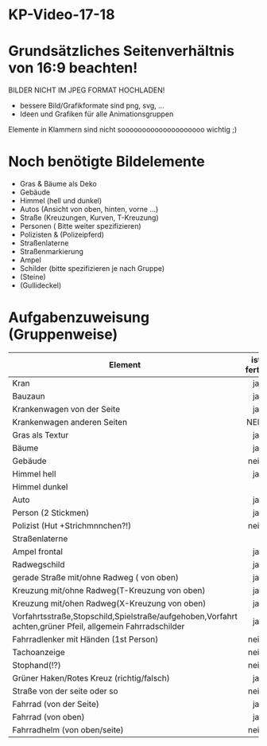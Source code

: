 # KP-Video-17-18

# Grundsätzliches Seitenverhältnis von 16:9 beachten!
BILDER NICHT IM JPEG FORMAT HOCHLADEN!
- bessere Bild/Grafikformate sind png, svg, ...
- Ideen und Grafiken für alle Animationsgruppen

Elemente in Klammern sind nicht soooooooooooooooooooo wichtig ;)

# Noch benötigte Bildelemente
- Gras & Bäume als Deko
- Gebäude 
- Himmel (hell und dunkel)
- Autos (Ansicht von oben, hinten, vorne ...)
- Straße (Kreuzungen, Kurven, T-Kreuzung)
- Personen (  Bitte weiter spezifizieren)
- Polizisten & (Polizeipferd)
- Straßenlaterne
- Straßenmarkierung
- Ampel
- Schilder (bitte spezifizieren je nach Gruppe)
- (Steine)
- (Gullideckel)




# Aufgabenzuweisung (Gruppenweise)



| Element   |    ist fertig      |  Gruppe | Lizenz |
|----------|:-------------:|------:|:----------:|
| Kran |  ja | 2 | |
| Bauzaun |    ja   |   2 ||
| Krankenwagen von der Seite | ja |    2 |selbstgemacht|
| Krankenwagen anderen Seiten | NEIN |    2 |selbstgemacht|
| Gras  als Textur  |  ja  |     ||
| Bäume   |  ja  | 1    |angegeben|
| Gebäude     |  nein  |  2   ||
| Himmel hell  |ja    | 4    |Selbstgemacht|
| Himmel dunkel  |    |     ||
| Auto  |  ja  |   1/3  | angegeben/Selbstgemacht|
| Person  (2 Stickmen) |  ja  | 2    ||
| Polizist (Hut +Strichmnnchen?!) |  nein  |  2   ||
| Straßenlaterne |    |     ||
| Ampel   frontal| ja   |  4   |selbstgemacht|
| Radwegschild | ja   | 1    | angegeben |
| gerade Straße mit/ohne Radweg ( von oben) | ja   |  3   |Selbst|
| Kreuzung mit/ohne Radweg(T-Kreuzung von oben) | ja   |  3   |selbstgemacht|
| Kreuzung mit/ohen Radweg(X-Kreuzung von oben) | ja |   3 |selbstgemacht|
| Vorfahrtsstraße,Stopschild,Spielstraße/aufgehoben,Vorfahrt achten,grüner Pfeil, allgemein Fahrradschilder | ja | 3 | selbstgemacht|
| Fahrradlenker mit Händen (1st Person) | nein |   ||
| Tachoanzeige | nein |   ||
| Stophand(!?) | nein |   ||
| Grüner Haken/Rotes Kreuz (richtig/falsch) | ja |  4 |selbstgemacht|
| Straße von der seite oder so | nein |    2 ||
| Fahrrad (von der Seite) | ja | 1  | angegeben |
| Fahrrad (von oben) | ja |4 |selbstgemacht|
| Fahrradhelm (von oben/seite) | nein | 4 ||
